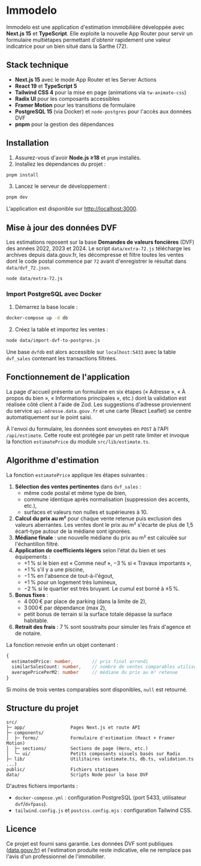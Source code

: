 # Immodelo

Immodelo est une application d'estimation immobilière développée avec **Next.js 15** et **TypeScript**. Elle exploite la nouvelle App Router pour servir un formulaire multiétapes permettant d'obtenir rapidement une valeur indicatrice pour un bien situé dans la Sarthe (72).

## Stack technique

- **Next.js 15** avec le mode App Router et les Server Actions
- **React 19** et **TypeScript 5**
- **Tailwind CSS 4** pour la mise en page (animations via `tw-animate-css`)
- **Radix UI** pour les composants accessibles
- **Framer Motion** pour les transitions de formulaire
- **PostgreSQL 15** (via Docker) et `node-postgres` pour l'accès aux données DVF
- **pnpm** pour la gestion des dépendances

## Installation

1. Assurez-vous d'avoir **Node.js ≥18** et `pnpm` installés.
2. Installez les dépendances du projet :

```bash
pnpm install
```

3. Lancez le serveur de développement :

```bash
pnpm dev
```

L'application est disponible sur [http://localhost:3000](http://localhost:3000).

## Mise à jour des données DVF

Les estimations reposent sur la base **Demandes de valeurs foncières** (DVF) des années 2022, 2023 et 2024. Le script `data/extra-72.js` télécharge les archives depuis data.gouv.fr, les décompresse et filtre toutes les ventes dont le code postal commence par `72` avant d'enregistrer le résultat dans `data/dvf_72.json`.

```bash
node data/extra-72.js
```

### Import PostgreSQL avec Docker

1. Démarrez la base locale :

```bash
docker-compose up -d db
```

2. Créez la table et importez les ventes :

```bash
node data/import-dvf-to-postgres.js
```

Une base `dvfdb` est alors accessible sur `localhost:5433` avec la table `dvf_sales` contenant les transactions filtrées.

## Fonctionnement de l'application

La page d'accueil présente un formulaire en six étapes (« Adresse », « À propos du bien », « Informations principales », etc.) dont la validation est réalisée côté client à l'aide de Zod. Les suggestions d'adresse proviennent du service `api-adresse.data.gouv.fr` et une carte (React Leaflet) se centre automatiquement sur le point saisi.

À l'envoi du formulaire, les données sont envoyées en `POST` à l'API `/api/estimate`. Cette route est protégée par un petit rate limiter et invoque la fonction `estimatePrice` du module `src/lib/estimate.ts`.

## Algorithme d'estimation

La fonction `estimatePrice` applique les étapes suivantes :

1. **Sélection des ventes pertinentes** dans `dvf_sales` :
   - même code postal et même type de bien,
   - commune identique après normalisation (suppression des accents, etc.),
   - surfaces et valeurs non nulles et supérieures à 10.
2. **Calcul du prix au m²** pour chaque vente retenue puis exclusion des valeurs aberrantes. Les ventes dont le prix au m² s'écarte de plus de 1,5 écart-type autour de la médiane sont ignorées.
3. **Médiane finale** : une nouvelle médiane du prix au m² est calculée sur l'échantillon filtré.
4. **Application de coefficients légers** selon l'état du bien et ses équipements :
   - +1 % si le bien est « Comme neuf », −3 % si « Travaux importants »,
   - +1 % s'il y a une piscine,
   - −1 % en l'absence de tout-à-l'égout,
   - +1 % pour un logement très lumineux,
   - −2 % si le quartier est très bruyant.
   Le cumul est borné à ±5 %.
5. **Bonus fixes** :
   - 4 000 € par place de parking (dans la limite de 2),
   - 3 000 € par dépendance (max 2),
   - petit bonus de terrain si la surface totale dépasse la surface habitable.
6. **Retrait des frais** : 7 % sont soustraits pour simuler les frais d'agence et de notaire.

La fonction renvoie enfin un objet contenant :

```ts
{
  estimatedPrice: number,       // prix final arrondi
  similarSalesCount: number,    // nombre de ventes comparables utilisées
  averagePricePerM2: number     // médiane du prix au m² retenue
}
```

Si moins de trois ventes comparables sont disponibles, `null` est retourné.

## Structure du projet

```
src/
├─ app/                 Pages Next.js et route API
├─ components/
│  ├─ forms/            Formulaire d'estimation (React + Framer Motion)
│  ├─ sections/         Sections de page (Hero, etc.)
│  └─ ui/               Petits composants visuels basés sur Radix
├─ lib/                 Utilitaires (estimate.ts, db.ts, validation.ts ...)
public/                 Fichiers statiques
data/                   Scripts Node pour la base DVF
```

D'autres fichiers importants :

- `docker-compose.yml` : configuration PostgreSQL (port 5433, utilisateur `dvf`/`dvfpass`).
- `tailwind.config.js` et `postcss.config.mjs` : configuration Tailwind CSS.

## Licence

Ce projet est fourni sans garantie. Les données DVF sont publiques ([data.gouv.fr](https://www.data.gouv.fr)) et l'estimation produite reste indicative, elle ne remplace pas l'avis d'un professionnel de l'immobilier.

